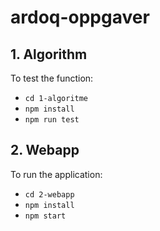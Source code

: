 # ardoq-oppgaver

## 1. Algorithm
To test the function:
- `cd 1-algoritme`
- `npm install`
- `npm run test`

## 2. Webapp
To run the application:
- `cd 2-webapp`
- `npm install`
- `npm start`
